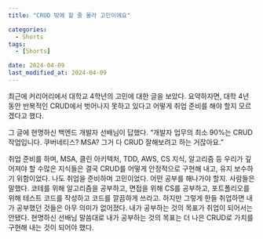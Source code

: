 ```yaml
---
title: "CRUD 밖에 할 줄 몰라 고민이에요"

categories:
  - Shorts
tags:
  - [Shorts]

date: 2024-04-09
last_modified_at: 2024-04-09
---
```


최근에 커리어리에서 대학교 4학년의 고민에 대한 글을 보았다. 요약하자면, 대학 4년 동안 반복적인 CRUD에서 벗어나지 못하고 있다고 어떻게 취업 준비를 해야 할지 모르겠다고 했다.

그 글에 현명하신 백엔드 개발자 선배님이 답했다. “개발자 업무의 최소 90%는 CRUD 작업입니다. 쿠버네티스? MSA? 그거 다 CRUD 잘해보려고 하는 거잖아요.”

취업 준비를 하며, MSA, 클린 아키텍처, TDD, AWS, CS 지식, 알고리즘 등 우리가 깊어져야 할 수많은 지식들은 결국 CRUD를 어떻게 안정적으로 구현해 내고, 유지 보수하기 위함이었다. 나도 취업을 준비하며 고민이었다. 어떤 공부를 해나가야 할지. 사람들은 말했다. 코테를 위해 알고리즘을 공부하고, 면접을 위해 CS를 공부하고, 포트폴리오를 위해 테스트 코드를 작성하고 코드를 깔끔하게 쓰라고. 하지만 그렇게 한들 취업하면 내가 공부했던 것들은 아무 의미가 없어졌다. 내가 공부하는 것의 목표가 취업이 되어서는 안됐다. 현명하신 선배님 말씀대로 내가 공부하는 것의 목표는 더 나은 CRUD로 가치를 구현해 내는 것이 되어야 했다.
